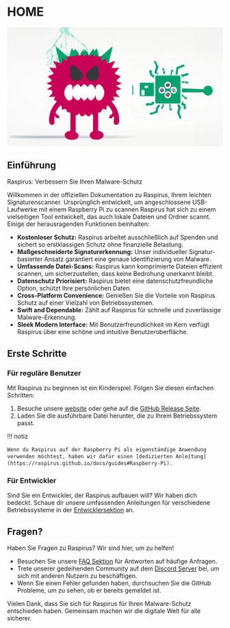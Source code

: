 # HOME

![Volle Banner Logo](../img/banner_logo.png)

## Einführung

Raspirus: Verbessern Sie Ihren Malware-Schutz

Willkommen in der offiziellen Dokumentation zu Raspirus, Ihrem leichten Signaturenscanner. Ursprünglich entwickelt, um angeschlossene USB-Laufwerke mit einem Raspberry Pi zu scannen Raspirus hat sich zu einem vielseitigen Tool entwickelt, das auch lokale Dateien und Ordner scannt. Einige der herausragenden Funktionen beinhalten:

- **Kostenloser Schutz:** Raspirus arbeitet ausschließlich auf Spenden und sichert so erstklassigen Schutz ohne finanzielle Belastung.
- **Maßgeschneiderte Signaturerkennung:** Unser individueller Signatur-basierter Ansatz garantiert eine genaue Identifizierung von Malware.
- **Umfassende Datei-Scans:** Raspirus kann komprimierte Dateien effizient scannen, um sicherzustellen, dass keine Bedrohung unerkannt bleibt.
- **Datenschutz Priorisiert:** Raspirus bietet eine datenschutzfreundliche Option, schützt Ihre persönlichen Daten.
- **Cross-Platform Convenience:** Genießen Sie die Vorteile von Raspirus Schutz auf einer Vielzahl von Betriebssystemen.
- **Swift and Dependable:** Zählt auf Raspirus für schnelle und zuverlässige Malware-Erkennung.
- **Sleek Modern Interface:** Mit Benutzerfreundlichkeit im Kern verfügt Raspirus über eine schöne und intuitive Benutzeroberfläche.

## Erste Schritte

### Für reguläre Benutzer

Mit Raspirus zu beginnen ist ein Kinderspiel. Folgen Sie diesen einfachen Schritten:

1. Besuche unsere [website](https://raspirus.deno.dev) oder gehe auf die [GitHub Release Seite](https://github.com/Raspirus/Raspirus/releases/latest).
2. Laden Sie die ausführbare Datei herunter, die zu Ihrem Betriebssystem passt.

!!! notiz

```
Wenn du Raspirus auf der Raspberry Pi als eigenständige Anwendung verwenden möchtest, haben wir dafür einen [dedizierten Anleitung](https://raspirus.github.io/docs/guides#Raspberry-Pi).
```

### Für Entwickler

Sind Sie ein Entwickler, der Raspirus aufbauen will? Wir haben dich bedeckt. Schaue dir unsere umfassenden Anleitungen für verschiedene Betriebssysteme in der [Entwicklersektion](https://raspirus.github.io/docs/developers) an.

## Fragen?

Haben Sie Fragen zu Raspirus? Wir sind hier, um zu helfen!

- Besuchen Sie unsere [FAQ Sektion](https://raspirus.github.io/docs/faq) für Antworten auf häufige Anfragen.
- Trete unserer gedeihenden Community auf dem [Discord Server](https://discord.gg/Vx7fW9PA8B) bei, um sich mit anderen Nutzern zu beschäftigen.
- Wenn Sie einen Fehler gefunden haben, durchsuchen Sie die GitHub Probleme, um zu sehen, ob er bereits gemeldet ist.

Vielen Dank, dass Sie sich für Raspirus für Ihren Malware-Schutz entschieden haben. Gemeinsam machen wir die digitale Welt für alle sicherer.
